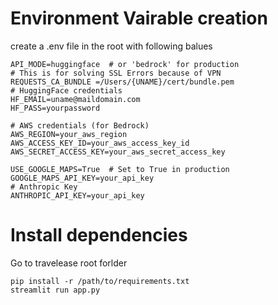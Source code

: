
# Environment Vairable creation
create a .env file in the root with following balues
```
API_MODE=huggingface  # or 'bedrock' for production
# This is for solving SSL Errors because of VPN
REQUESTS_CA_BUNDLE =/Users/{UNAME}/cert/bundle.pem
# HuggingFace credentials
HF_EMAIL=uname@maildomain.com
HF_PASS=yourpassword

# AWS credentials (for Bedrock)
AWS_REGION=your_aws_region
AWS_ACCESS_KEY_ID=your_aws_access_key_id
AWS_SECRET_ACCESS_KEY=your_aws_secret_access_key

USE_GOOGLE_MAPS=True  # Set to True in production
GOOGLE_MAPS_API_KEY=your_api_key
# Anthropic Key
ANTHROPIC_API_KEY=your_api_key
```
# Install dependencies
Go to travelease root forlder
```
pip install -r /path/to/requirements.txt 
streamlit run app.py
```




